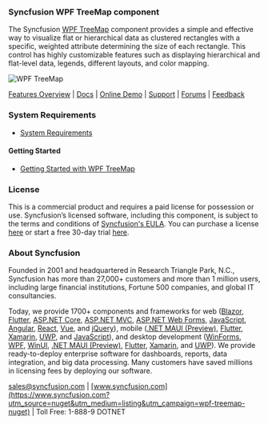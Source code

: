 ### Syncfusion WPF TreeMap component
The Syncfusion [WPF TreeMap](https://www.syncfusion.com/wpf-controls/treemap?utm_source=nuget&utm_medium=listing&utm_campaign=wpf-treemap-nuget) component provides a simple and effective way to visualize flat or hierarchical data as clustered rectangles with a specific, weighted attribute determining the size of each rectangle. This control has highly customizable features such as displaying hierarchical and flat-level data, legends, different layouts, and color mapping.

![WPF TreeMap](https://cdn.syncfusion.com/nuget-readme/wpf/wpf_treemap.png)

[Features Overview](https://www.syncfusion.com/wpf-controls/treemap?utm_source=nuget&utm_medium=listing&utm_campaign=wpf-treemap-nuget) | [Docs](https://help.syncfusion.com/wpf/treemap/getting-started?utm_source=nuget&utm_medium=listing&utm_campaign=wpf-treemap-nuget) | [Online Demo](https://github.com/syncfusion/wpf-demos?utm_source=nuget&utm_medium=listing&utm_campaign=wpf-treemap-nuget) | [Support](https://www.syncfusion.com/support/directtrac/incidents/newincident?utm_source=nuget&utm_medium=listing&utm_campaign=wpf-treemap-nuget) | [Forums](https://www.syncfusion.com/forums/wpf?utm_source=nuget&utm_medium=listing&utm_campaign=wpf-treemap-nuget) | [Feedback](https://www.syncfusion.com/feedback/wpf?utm_source=nuget&utm_medium=listing&utm_campaign=wpf-treemap-nuget)

### System Requirements

* [System Requirements](https://help.syncfusion.com/wpf/installation/system-requirements?utm_source=nuget&utm_medium=listing&utm_campaign=wpf-treemap-nuget)

#### Getting Started

* [Getting Started with WPF TreeMap](https://help.syncfusion.com/wpf/treemap/getting-started?utm_source=nuget&utm_medium=listing&utm_campaign=wpf-treemap-nuget)

### License

This is a commercial product and requires a paid license for possession or use. Syncfusion’s licensed software, including this component, is subject to the terms and conditions of [Syncfusion's EULA](https://www.syncfusion.com/eula/es/?utm_source=nuget&utm_medium=listing&utm_campaign=wpf-treemap-nuget). You can purchase a license [here](https://www.syncfusion.com/sales/products?utm_source=nuget&utm_medium=listing&utm_campaign=wpf-treemap-nuget) or start a free 30-day trial [here](https://www.syncfusion.com/account/manage-trials/start-trials?utm_source=nuget&utm_medium=listing&utm_campaign=wpf-treemap-nuget).

### About Syncfusion

Founded in 2001 and headquartered in Research Triangle Park, N.C., Syncfusion has more than 27,000+ customers and more than 1 million users, including large financial institutions, Fortune 500 companies, and global IT consultancies.
 
Today, we provide 1700+ components and frameworks for web ([Blazor](https://www.syncfusion.com/blazor-components?utm_source=nuget&utm_medium=listing&utm_campaign=wpf-treemap-nuget), [Flutter](https://www.syncfusion.com/flutter-widgets?utm_source=nuget&utm_medium=listing&utm_campaign=wpf-treemap-nuget), [ASP.NET Core](https://www.syncfusion.com/aspnet-core-ui-controls?utm_source=nuget&utm_medium=listing&utm_campaign=wpf-treemap-nuget), [ASP.NET MVC](https://www.syncfusion.com/aspnet-mvc-ui-controls?utm_source=nuget&utm_medium=listing&utm_campaign=wpf-treemap-nuget), [ASP.NET Web Forms](https://www.syncfusion.com/jquery/aspnet-webforms-ui-controls?utm_source=nuget&utm_medium=listing&utm_campaign=wpf-treemap-nuget), [JavaScript](https://www.syncfusion.com/javascript-ui-controls?utm_source=nuget&utm_medium=listing&utm_campaign=wpf-treemap-nuget), [Angular](https://www.syncfusion.com/angular-ui-components?utm_source=nuget&utm_medium=listing&utm_campaign=wpf-treemap-nuget), [React](https://www.syncfusion.com/react-ui-components?utm_source=nuget&utm_medium=listing&utm_campaign=wpf-treemap-nuget), [Vue](https://www.syncfusion.com/vue-ui-components?utm_source=nuget&utm_medium=listing&utm_campaign=wpf-treemap-nuget), and [jQuery](https://www.syncfusion.com/jquery-ui-widgets?utm_source=nuget&utm_medium=listing&utm_campaign=wpf-treemap-nuget)), mobile ([.NET MAUI (Preview)](https://www.syncfusion.com/maui-controls?utm_source=nuget&utm_medium=listing&utm_campaign=wpf-treemap-nuget), [Flutter](https://www.syncfusion.com/flutter-widgets?utm_source=nuget&utm_medium=listing&utm_campaign=wpf-treemap-nuget), [Xamarin](https://www.syncfusion.com/xamarin-ui-controls?utm_source=nuget&utm_medium=listing&utm_campaign=wpf-treemap-nuget), [UWP](https://www.syncfusion.com/uwp-ui-controls?utm_source=nuget&utm_medium=listing&utm_campaign=wpf-treemap-nuget), and [JavaScript](https://www.syncfusion.com/javascript-ui-controls?utm_source=nuget&utm_medium=listing&utm_campaign=wpf-treemap-nuget)), and desktop development ([WinForms](https://www.syncfusion.com/winforms-ui-controls?utm_source=nuget&utm_medium=listing&utm_campaign=wpf-treemap-nuget), [WPF](https://www.syncfusion.com/wpf-controls?utm_source=nuget&utm_medium=listing&utm_campaign=wpf-treemap-nuget), [WinUI](https://www.syncfusion.com/winui-controls?utm_source=nuget&utm_medium=listing&utm_campaign=wpf-treemap-nuget), [.NET MAUI (Preview)](https://www.syncfusion.com/maui-controls?utm_source=nuget&utm_medium=listing&utm_campaign=wpf-treemap-nuget), [Flutter](https://www.syncfusion.com/flutter-widgets?utm_source=nuget&utm_medium=listing&utm_campaign=wpf-treemap-nuget), [Xamarin](https://www.syncfusion.com/xamarin-ui-controls?utm_source=nuget&utm_medium=listing&utm_campaign=wpf-treemap-nuget), and [UWP](https://www.syncfusion.com/uwp-ui-controls?utm_source=nuget&utm_medium=listing&utm_campaign=wpf-treemap-nuget)). We provide ready-to-deploy enterprise software for dashboards, reports, data integration, and big data processing. Many customers have saved millions in licensing fees by deploying our software.

[sales@syncfusion.com](mailto:sales@syncfusion.com?Subject=Syncfusion%20WPF%20TreeMap%20-%20NuGet) | [www.syncfusion.com](https://www.syncfusion.com?utm_source=nuget&utm_medium=listing&utm_campaign=wpf-treemap-nuget) | Toll Free: 1-888-9 DOTNET


